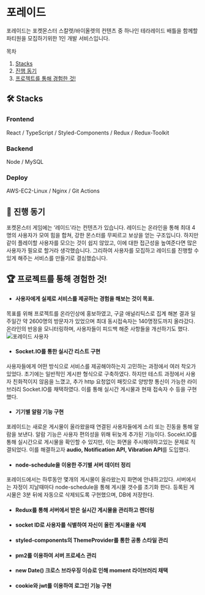 # 포레이드
포레이드는 포켓몬스터 스칼렛/바이올렛의 컨텐츠 중 하나인 테라레이드 배틀을
함께할 파티원을 모집하기위한 1인 개발 서비스입니다.

목차

1. [Stacks](#-stacks)
2. [진행 동기](#-진행-동기)
3. [프로젝트를 통해 경험한 것!](#-프로젝트를-통해-경험한-것)

## 🛠 Stacks
### Frontend
React / TypeScript / Styled-Components / Redux / Redux-Toolkit
### Backend
Node / MySQL
### Deploy
AWS-EC2-Linux /  Nginx / Git Actions


## 🚗 진행 동기
포켓몬스터 게임에는 ‘레이드’라는 컨텐츠가 있습니다.
레이드는 온라인을 통해 최대 4명의 사용자가 모여 힘을 합쳐, 강한 몬스터를 무찌르고 보상을 얻는
구조입니다. 하지만 같이 플레이할 사용자를 모으는 것이 쉽지 않았고,
이에 대한 접근성을 높여준다면 많은 사용자가 필요로 할거라 생각했습니다.
그리하여 사용자를 모집하고 레이드를 진행할 수 있게 해주는 서비스를 만들기로 결심했습니다.

## 🏆 프로젝트를 통해 경험한 것!
- #### 사용자에게 실제로 서비스를 제공하는 경험을 해보는 것이 목표.
목표를 위해 프로젝트를 온라인상에 홍보하였고,
구글 애널리틱스로 집계 해본 결과 일주일간 약 2600명의 방문자가 있었으며 최대 동시접속자는 140명정도까지
올라갔다. 온라인의 반응을 모니터링하며, 사용자들이 피드백 해준 사항들을 개선하기도 했다.
![포레이드 사용자](https://user-images.githubusercontent.com/70016257/212560443-4f8a5781-7ded-408f-87ed-e26237de27b1.jpg)

- #### Socket.IO를 통한 실시간 리스트 구현
사용자들에게 어떤 방식으로 서비스를 제공해야하는지 고민하는 과정에서 여러 착오가 있었다.
초기에는 일반적인 게시판 형식으로 구축하였다. 하지만 테스트 과정에서 사용자 친화적이지 않음을 느꼈고,
추가 http 요청없이 패킷으로 양방향 통신이 가능한 라이브러리 Socket.IO를 채택하였다.
이를 통해 실시간 게시물과 현재 접속자 수 등을 구현했다.

- #### 기기별 알람 기능 구현
포레이드는 새로운 게시물이 올라왔을때 연결된 사용자들에게 소리 또는 진동을 통해 알람을 보낸다.
알람 기능은 사용자 편의성을 위해 뒤늦게 추가된 기능이다.
Socekt.IO를 통해 실시간으로 게시물을 확인할 수 있지만, 이는 화면을 주시해야하고있는 문제로 직결되었다.
이를 해결하고자 **audio, Notification API, Vibration API**를 도입했다.

- #### node-schedule을 이용한 주기별 서버 데이터 정리
포레이드에서는 하루동안 몇개의 게시물이 올라왔는지 화면에 안내하고있다.
서버에서는 자정이 지날때마다 node-schedule을 통해 게시물 갯수를 초기화 한다.
등록된 게시물은 3분 뒤에 자동으로 삭제되도록 구현했으며, DB에 저장한다.

- #### Redux를 통해 서버에서 받은 실시간 게시물을 관리하고 렌더링
- #### socket ID로 사용자를 식별하여 자신이 올린 게시물을 삭제
- #### styled-components의 ThemeProvider를 통한 공통 스타일 관리
- #### pm2를 이용하여 서버 프로세스 관리
- #### new Date() 크로스 브라우징 이슈로 인해 moment 라이브러리 채택
- #### cookie와 jwt를 이용하여 로그인 기능 구현



